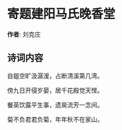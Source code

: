 # 寄题建阳马氏晚香堂

**作者**: 刘克庄

## 诗词内容

自鉏空旷汲潺湲，占断清溪第几湾。

傍九日开侵岁晏，居千花殿觉天悭。

餐英饮露平生事，遗臭流芳一念间。

菊不负君君负菊，年年秋不在家山。

